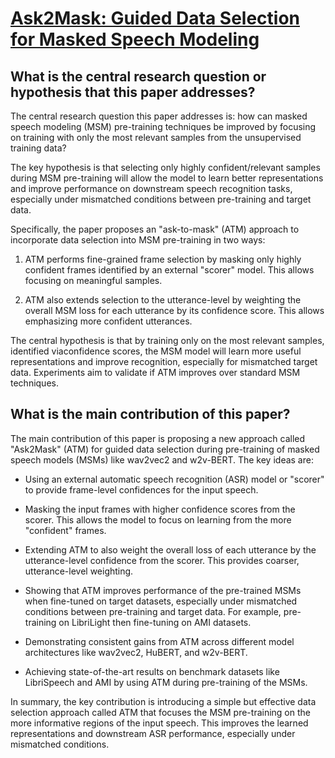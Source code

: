 # [Ask2Mask: Guided Data Selection for Masked Speech Modeling](https://arxiv.org/abs/2202.12719v1)

## What is the central research question or hypothesis that this paper addresses?

 The central research question this paper addresses is: how can masked speech modeling (MSM) pre-training techniques be improved by focusing on training with only the most relevant samples from the unsupervised training data?

The key hypothesis is that selecting only highly confident/relevant samples during MSM pre-training will allow the model to learn better representations and improve performance on downstream speech recognition tasks, especially under mismatched conditions between pre-training and target data.

Specifically, the paper proposes an "ask-to-mask" (ATM) approach to incorporate data selection into MSM pre-training in two ways:

1) ATM performs fine-grained frame selection by masking only highly confident frames identified by an external "scorer" model. This allows focusing on meaningful samples.

2) ATM also extends selection to the utterance-level by weighting the overall MSM loss for each utterance by its confidence score. This allows emphasizing more confident utterances.

The central hypothesis is that by training only on the most relevant samples, identified viaconfidence scores, the MSM model will learn more useful representations and improve recognition, especially for mismatched target data. Experiments aim to validate if ATM improves over standard MSM techniques.


## What is the main contribution of this paper?

 The main contribution of this paper is proposing a new approach called "Ask2Mask" (ATM) for guided data selection during pre-training of masked speech models (MSMs) like wav2vec2 and w2v-BERT. The key ideas are:

- Using an external automatic speech recognition (ASR) model or "scorer" to provide frame-level confidences for the input speech. 

- Masking the input frames with higher confidence scores from the scorer. This allows the model to focus on learning from the more "confident" frames.

- Extending ATM to also weight the overall loss of each utterance by the utterance-level confidence from the scorer. This provides coarser, utterance-level weighting.

- Showing that ATM improves performance of the pre-trained MSMs when fine-tuned on target datasets, especially under mismatched conditions between pre-training and target data. For example, pre-training on LibriLight then fine-tuning on AMI datasets.

- Demonstrating consistent gains from ATM across different model architectures like wav2vec2, HuBERT, and w2v-BERT.

- Achieving state-of-the-art results on benchmark datasets like LibriSpeech and AMI by using ATM during pre-training of the MSMs.

In summary, the key contribution is introducing a simple but effective data selection approach called ATM that focuses the MSM pre-training on the more informative regions of the input speech. This improves the learned representations and downstream ASR performance, especially under mismatched conditions.
